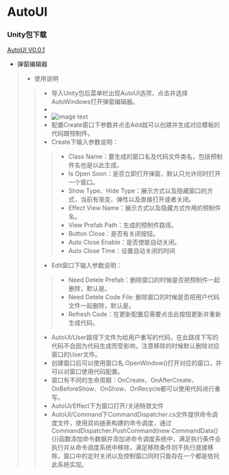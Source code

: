 # AutoUI
  ### Unity包下载
  
  [AutoUI V0.0.1](https://github.com/Catiger1/AutoUI/blob/master/AutoUI_V0.01.unitypackage)
  
* 弹窗编辑器
>* 使用说明
>>* 导入Unity包后菜单栏出现AutoUI选项，点击并选择AutoWindows打开弹窗编辑器。
>>* 
>>* ![image text](https://github.com/Catiger1/AutoUI/AutoUI/IntroductionPictures/CreateWindow.png "DBSCAN Performance Comparison")
>>* 配置Create窗口下参数并点击Add就可以创建并生成对应模板的代码跟预制件。
>>* Create下输入参数说明：
>>>* Class Name：要生成的窗口名及代码文件类名，包括预制件名也是以此生成。
>>>* Is Open Soon：是否立即打开弹窗，默认只允许同时打开一个窗口。
>>>* Show Type、Hide Type：展示方式以及隐藏窗口的方式，当前有渐变、弹性以及直接打开或者关闭。
>>>* Effect View Name：展示方式以及隐藏方式作用的预制件名。
>>>* View Prefab Path：生成的预制件路径。
>>>* Button Close：是否有关闭按钮。
>>>* Auto Close Enable：是否使能自动关闭。
>>>* Auto Close Time：设置自动关闭的时间
>>* Edit窗口下输入参数说明：
>>>* Need Detele Prefab：删除窗口的时候是否把预制件一起删除，默认是。
>>>* Need Detele Code File: 删除窗口的时候是否把用户代码文件一起删除，默认是。
>>>* Refresh Code：在更新配置后需要点击此按钮更新并重新生成代码。
>>* AutoUI/User路径下文件为给用户重写的代码，在此路径下写的代码不会因为代码生成而受影响，注意移除的时候默认删除对应窗口的User文件。
>>* 创建窗口后可以使用窗口名.OpenWindow()打开对应的窗口，并可以对窗口使用代码配置。
>>* 窗口有不同的生命周期：OnCreate、OnAfterCreate、OnBeforeShow、OnShow、OnRecycle都可以使用代码进行重写。
>>* AutoUI/Effect下为窗口打开/关闭特效文件
>>* AutoUI/Command下CommandDispatcher.cs文件提供命令调度文件，使用双向链表构建的命令调度，通过CommandDispatcher.PushCommand(new CommandData(){})函数添加命令数据并添加进命令调度系统中，满足执行条件会执行并从命令调度系统中移除，满足移除条件则不执行直接移除，窗口中的定时关闭以及控制窗口同时只能存在一个都是依托此系统实现。
      
